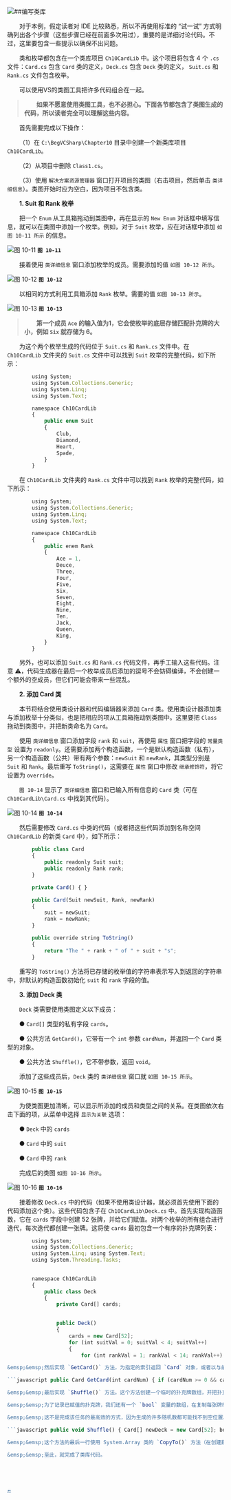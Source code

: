 ![](/assets/10-13.png)##编写类库

&emsp;&emsp;对于本例，假定读者对 IDE 比较熟悉，所以不再使用标准的 “试一试” 方式明确列出各个步骤（这些步骤已经在前面多次用过），重要的是详细讨论代码。不过，这里要包含一些提示以确保不出问题。

&emsp;&emsp;类和枚举都包含在一个类库项目 `Ch10CardLib` 中。这个项目将包含 4 个 `.cs` 文件：`Card.cs` 包含 `Card` 类的定义，`Deck.cs` 包含 `Deck` 类的定义， `Suit.cs` 和 `Rank.cs` 文件包含枚举。

&emsp;&emsp;可以使用VS的类图工具把许多代码组合在一起。

>&emsp;&emsp;**如果不愿意使用类图工具，也不必担心。下面各节都包含了类图生成的代码，所以读者完全可以理解这些内容。**

&emsp;&emsp;首先需要完成以下操作：

&emsp;&emsp;（1）在 `C:\BegVCSharp\Chapter10` 目录中创建一个新类库项目 `Ch10CardLib`。

&emsp;&emsp;（2）从项目中删除 `Class1.cs`。

&emsp;&emsp;（3）使用 `解决方案资源管理器` 窗口打开项目的类图（右击项目，然后单击 `类详细信息`）。类图开始时应为空白，因为项目不包含类。

&emsp;&emsp;**1. Suit 和 Rank 枚举**

&emsp;&emsp;把一个 `Enum` 从工具箱拖动到类图中，再在显示的 `New Enum` 对话框中填写信息，就可以在类图中添加一个枚举。例如，对于 `Suit` 枚举，应在对话框中添加 `如图 10-11 所示` 的信息。


![图 10-11](/assets/10-11.png)
**`图 10-11`**



&emsp;&emsp;接着使用 `类详细信息` 窗口添加枚举的成员。需要添加的值 `如图 10-12 所示`。

![图 10-12](/assets/10-12.png)
**`图 10-12`**

&emsp;&emsp;以相同的方式利用工具箱添加 `Rank` 枚举。需要的值 `如图 10-13 所示`。



![图 10-13](/assets/10-13.png)
**`图 10-13`**


>&emsp;&emsp;**第一个成员 `Ace` 的输入值为1，它会使枚举的底层存储匹配扑克牌的大小，例如 `Six` 就存储为 6。**

&emsp;&emsp;为这个两个枚举生成的代码位于 `Suit.cs` 和 `Rank.cs` 文件中。在 `Ch10CardLib` 文件夹的 `Suit.cs` 文件中可以找到 `Suit` 枚举的完整代码，如下所示：

```javascript
        using System;
        using System.Collections.Generic;
        using System.Linq;
        using System.Text;

        namespace Ch10CardLib
        {
            public enum Suit
            {
                Club,
                Diamond,
                Heart,
                Spade,
            }
        }
```

&emsp;&emsp;在 `Ch10CardLib` 文件夹的 `Rank.cs` 文件中可以找到 `Rank` 枚举的完整代码，如下所示：

```javascript
        using System;
        using System.Collections.Generic;
        using System.Linq;
        using System.Text;

        namespace Ch10CardLib
        {
            public enem Rank
            {
                Ace = 1,
                Deuce,
                Three,
                Four,
                Five,
                Six,
                Seven,
                Eight,
                Nine,
                Ten,
                Jack,
                Queen,
                King,
            }
        }
```

&emsp;&emsp;另外，也可以添加 `Suit.cs` 和 `Rank.cs` 代码文件，再手工输入这些代码。注意 ⚠️，代码生成器在最后一个枚举成员后添加的逗号不会妨碍编译，不会创建一个额外的空成员，但它们可能会带来一些混乱。



&emsp;&emsp;**2. 添加 Card 类**

&emsp;&emsp;本节将结合使用类设计器和代码编辑器来添加 `Card` 类。使用类设计器添加类与添加枚举十分类似，也是把相应的项从工具箱拖动到类图中。这里要把 `Class` 拖动到类图中，并把新类命名为 `Card`。

&emsp;&emsp;使用 `类详细信息` 窗口添加字段 `rank` 和 `suit`，再使用 `属性` 窗口把字段的 `常量类型` 设置为 `readonly`。还需要添加两个构造函数，一个是默认构造函数（私有），另一个构造函数（公共）带有两个参数：`newSuit` 和 `newRank`，其类型分别是 `Suit` 和 `Rank`。最后重写 `ToString()`，这需要在 `属性` 窗口中修改 `继承修饰符`，将它设置为 `override`。

&emsp;&emsp;`图 10-14` 显示了 `类详细信息` 窗口和已输入所有信息的 `Card` 类（可在 `Ch10CardLib\Card.cs` 中找到其代码）。

![图 10-14](/assets/10-14.png)
**`图 10-14`**

&emsp;&emsp;然后需要修改 `Card.cs` 中类的代码（或者把这些代码添加到名称空间 `Ch10CardLib` 的新类 `Card` 中），如下所示：

```javascript
        public class Card
        {
            public readonly Suit suit;
            public readonly Rank rank;
        }

        private Card() { }

        public Card(Suit newSuit, Rank, newRank)
        {
            suit = newSuit;
            rank = newRank;
        }

        public override string ToString()
        {
            return "The " + rank + " of " + suit + "s";
        }
```

&emsp;&emsp;重写的 `ToString()` 方法将已存储的枚举值的字符串表示写入到返回的字符串中，非默认的构造函数初始化 `suit` 和 `rank` 字段的值。

&emsp;&emsp;**3. 添加 Deck 类**

&emsp;&emsp;`Deck` 类需要使用类图定义以下成员：

&emsp;&emsp;● `Card[]` 类型的私有字段 `cards`。

&emsp;&emsp;● 公共方法 `GetCard()`，它带有一个 `int` 参数 `cardNum`，并返回一个 `Card` 类型的对象。

&emsp;&emsp;● 公共方法 `Shuffle()`，它不带参数，返回 `void`。

&emsp;&emsp;添加了这些成员后，`Deck` 类的 `类详细信息` 窗口就 `如图 10-15 所示`。 

![图 10-15](/assets/10-15.png)
**`图 10-15`**

&emsp;&emsp;为使类图更加清晰，可以显示所添加的成员和类型之间的关系。在类图依次右击下面的项，从菜单中选择 `显示为关联` 选项：

&emsp;&emsp;● `Deck` 中的 `cards`

&emsp;&emsp;● `Card` 中的 `suit`

&emsp;&emsp;● `Card` 中的 `rank`

&emsp;&emsp;完成后的类图 `如图 10-16 所示`。

![图 10-16](/assets/10-16.png)
**`图 10-16`**

&emsp;&emsp;接着修改 `Deck.cs` 中的代码（如果不使用类设计器，就必须首先使用下面的代码添加这个类）。这些代码包含子在 `Ch10CardLib\Deck.cs` 中。首先实现构造函数，它在 `cards` 字段中创建 52 张牌，并给它们赋值。对两个枚举的所有组合进行迭代，每次迭代都创建一张牌。这将使 `cards` 最初包含一个有序的扑克牌列表：

```javascript 
        using System; 
        using System.Collections.Generic; 
        using System.Linq; using System.Text; 
        using System.Threading.Tasks;

 
        namespace Ch10CardLib 
        { 
            public class Deck 
            { 
                private Card[] cards;

 
                public Deck() 
                { 
                    cards = new Card[52]; 
                    for (int suitVal = 0; suitVal < 4; suitVal++) 
                    { 
                        for (int rankVal = 1; rankVal < 14; rankVal++) { cards[suitVal * 13 + rankVal - 1] = new Card((Suit)suitVal, (Rank)rankVal); } } } } }```

&emsp;&emsp;然后实现 `GetCard()` 方法，为指定的索引返回 `Card` 对象，或者以与前面相同的方式抛出一个异常：

```javascript public Card GetCard(int cardNum) { if (cardNum >= 0 && cardnum <= 51) return cards[cardNum]; else throw (new System.ArgumentOutOfRangeException("cardNum", cardNum, "Value must be between 0 and 51.")); }```

&emsp;&emsp;最后实现 `Shuffle()` 方法。这个方法创建一个临时的扑克牌数组，并把扑克牌从现在的 `cards` 数组随机复制到这个数组中。这个函数的主体是一个从 0～51 的循环，在每次循环时，都会使用 .NET Framework 中 System.Random 类的实例生成一个 0～51 之间的随机数。进行了实例化后，这个类的对象使用方法 `Next(X)` 生成一个介于 0～X 之间的随机数。有了一个随机数后，就可以使用它作为临时数组中 `Card` 对象的索引，以便复制 `cards` 数组中的扑克牌。

&emsp;&emsp;为了记录已赋值的扑克牌，我们还有一个 `bool` 变量的数组，在复制每张牌时，把该数组中的值指定为 `true`。在生成随机数时，检查这个数组，看看时否已经把一张牌复制到临时数组中由随机数指定的位置上了，如果已经复制，将生成另一个随机数。

&emsp;&emsp;这不是完成该任务的最高效的方式，因为生成的许多随机数都可能找不到空位置以复制扑克牌。但是，它仍能完成任务，而且很简单，因为 C#代码的执行速度很快，我们几乎觉察不到延迟。代码如下：

```javascript public void Shuffle() { Card[] newDeck = new Card[52]; bool[] assigned = new bool[52]; Random sourceGen = new Random(); for (int i = 0; i < 52; i++) { int destCard = 0; bool foundCard = false; while (foundCard == false) { destCard = sourceGen.Next(52); if (assigned[destCard] == false) foundCard = true; } assigned[destCard] = true; newDeck[destCard] = cards[i]; } newDeck.CopyTo(cards, 0); }```

&emsp;&emsp;这个方法的最后一行使用 System.Array 类的 `CopyTo()` 方法（在创建数组时使用），把 `newDeck` 中每张扑克牌复制回 `cards` 中。也就是说，我们使用同一个 `cards` 对象中的同一组 `Card` 对象，而不是创建新的实例。如果改用 `cards=newDeck`，就会用另一个对象替代 `cards` 引用的对象实例。如果其他地方的代码仍保留对原 `cards` 实例的引用，就会出问题--不会洗牌。

&emsp;&emsp;至此，就完成了类库代码。





🔚
